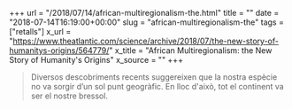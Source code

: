 +++
url = "/2018/07/14/african-multiregionalism-the.html"
title = ""
date = "2018-07-14T16:19:00+00:00"
slug = "african-multiregionalism-the"
tags = ["retalls"]
x_url = "https://www.theatlantic.com/science/archive/2018/07/the-new-story-of-humanitys-origins/564779/"
x_title = "African Multiregionalism: the New Story of Humanity's Origins"
x_source = ""
+++


> Diversos descobriments recents suggereixen que la nostra espècie no va sorgir d’un sol punt geogràfic. En lloc d'això, tot el continent va ser el nostre bressol.

